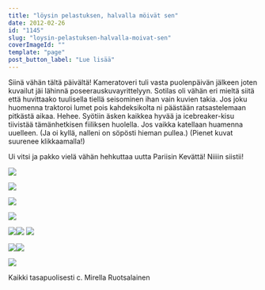 ```yaml
---
title: "löysin pelastuksen, halvalla möivät sen"
date: 2012-02-26
id: "1145"
slug: "loysin-pelastuksen-halvalla-moivat-sen"
coverImageId: ""
template: "page"
post_button_label: "Lue lisää"
---
```


Siinä vähän tältä päivältä! Kameratoveri tuli vasta puolenpäivän jälkeen joten kuvailut jäi lähinnä poseerauskuvayrittelyyn. Sotilas oli vähän eri mieltä siitä että huvittaako tuulisella tiellä seisominen ihan vain kuvien takia. Jos joku huomenna traktoroi lumet pois kahdeksikolta ni päästään ratsastelemaan pitkästä aikaa. Hehee. Syötiin äsken kaikkea hyvää ja icebreaker-kisu tiivistää tämänhetkisen fiiliksen huolella. Jos vaikka katellaan huamenna uuelleen. (Ja oi kyllä, nalleni on söpösti hieman pullea.) (Pienet kuvat suurenee klikkaamalla!)

Ui vitsi ja pakko vielä vähän hehkuttaa uutta Pariisin Kevättä! Niiiin siistii!

[![](/images/unknown_soldier1.jpg)](http://1.bp.blogspot.com/-AI8pBoot4ZM/T0pDVJYa2uI/AAAAAAAAAXw/v6JvnV6aXWk/s1600/unknown_soldier1.jpg)

[![](/images/unknown_soldier2.jpg)](http://4.bp.blogspot.com/-ca6Zr2JexYs/T0pDciHAPdI/AAAAAAAAAYA/rxF6Sq03GOY/s1600/unknown_soldier2.jpg)

[![](/images/unknown_soldier5.jpg)](http://2.bp.blogspot.com/-aY7MAO8sVHM/T0pDf2ZsuTI/AAAAAAAAAYI/PMiCVS8OiAM/s1600/unknown_soldier5.jpg)

[![](/images/unknown_soldier6.jpg)](http://2.bp.blogspot.com/-O4L7_YXIB5c/T0pDjUAXLgI/AAAAAAAAAYQ/vtjRqhSsOAo/s1600/unknown_soldier6.jpg)

[![](/images/unknown_soldier10.jpg)](http://4.bp.blogspot.com/-Cn20gGN3frs/T0pDZFnkaKI/AAAAAAAAAX4/EzoQA-6CMCI/s1600/unknown_soldier10.jpg)[![](/images/unknown_soldier8.jpg)](http://3.bp.blogspot.com/-HvG_B8-RGYk/T0pDnRyyItI/AAAAAAAAAYY/6990VMs7taM/s1600/unknown_soldier8.jpg) [![](/images/unknown_soldier9.jpg)](http://4.bp.blogspot.com/-Gbj_UWpG6_o/T0pUPqG6PaI/AAAAAAAAAYg/R4MxckC5UV8/s1600/unknown_soldier9.jpg)

[![](/images/ruokaaaaaaa.jpg)](http://1.bp.blogspot.com/-SF9eu1ImoOI/T0pUzvw4eNI/AAAAAAAAAYo/G3i7DTx8zhU/s1600/ruokaaaaaaa.jpg)[![](/images/ruokaaaaaaaa2.jpg)](http://4.bp.blogspot.com/-PZivZtwNrsY/T0pU32Ejk7I/AAAAAAAAAYw/uMFXDi441zc/s1600/ruokaaaaaaaa2.jpg)

[![](/images/kisu1.jpg)](http://4.bp.blogspot.com/-GAs5F7aWZVY/T0pVRL8KinI/AAAAAAAAAY4/ouyUSIm-YT0/s1600/kisu1.jpg)

Kaikki tasapuolisesti c. Mirella Ruotsalainen
